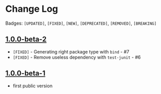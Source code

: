 # Change Log

Badges: `[UPDATED]`, `[FIXED]`, `[NEW]`, `[DEPRECATED]`, `[REMOVED]`,  `[BREAKING]`


## [1.0.0-beta-2]()

- `[FIXED]` - Generating right package type with `bind` - #7
- `[FIXED]` - Remove useless dependency with `test-junit` - #6


## [1.0.0-beta-1]()

- first public version 


